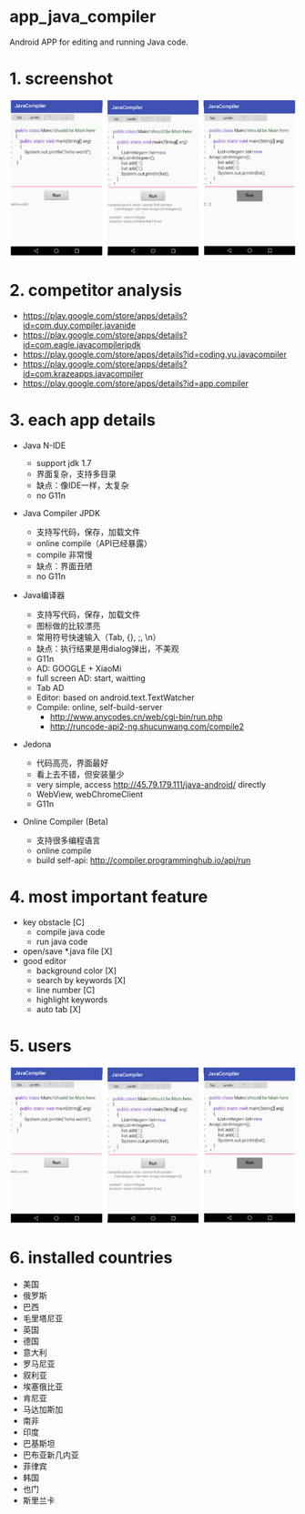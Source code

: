 # app_java_compiler
Android APP for editing and running Java code.

# 1. screenshot

![alt tag](screenshot.png)


# 2. competitor analysis

* https://play.google.com/store/apps/details?id=com.duy.compiler.javanide
* https://play.google.com/store/apps/details?id=com.eagle.javacompilerjpdk
* https://play.google.com/store/apps/details?id=coding.yu.javacompiler
* https://play.google.com/store/apps/details?id=com.krazeapps.javacompiler
* https://play.google.com/store/apps/details?id=app.compiler



# 3. each app details

* Java N-IDE
   * support jdk 1.7
   * 界面复杂，支持多目录
   * 缺点：像IDE一样，太复杂
   * no G11n
* Java Compiler JPDK
   * 支持写代码，保存，加载文件
   * online compile（API已经暴露）
   * compile 非常慢
   * 缺点：界面丑陋
   * no G11n
* Java编译器
   * 支持写代码，保存，加载文件
   * 图标做的比较漂亮
   * 常用符号快速输入（Tab, {}, ;, \n）
   * 缺点：执行结果是用dialog弹出，不美观
   * G11n
   * AD: GOOGLE + XiaoMi
   * full screen AD: start, waitting
   * Tab AD
   * Editor: based on android.text.TextWatcher
   * Compile: online, self-build-server
      * http://www.anycodes.cn/web/cgi-bin/run.php
      * http://runcode-api2-ng.shucunwang.com/compile2

* Jedona
   * 代码高亮，界面最好
   * 看上去不错，但安装量少
   * very simple, access http://45.79.179.111/java-android/ directly
   * WebView, webChromeClient
   * G11n


* Online Compiler (Beta)
   * 支持很多编程语言
   * online compile
   * build self-api: http://compiler.programminghub.io/api/run


# 4. most important feature

* key obstacle [C]
   * compile java code
   * run java code
* open/save *.java file [X]
* good editor
   * background color [X]
   * search by keywords [X]
   * line number [C]
   * highlight keywords
   * auto tab [X]

# 5. users

![alt tag](screenshot.png)


# 6. installed countries

* 美国
* 俄罗斯
* 巴西
* 毛里塔尼亚
* 英国
* 德国
* 意大利
* 罗马尼亚
* 叙利亚
* 埃塞俄比亚
* 肯尼亚
* 马达加斯加
* 南非
* 印度
* 巴基斯坦
* 巴布亚新几内亚
* 菲律宾
* 韩国
* 也门
* 斯里兰卡
